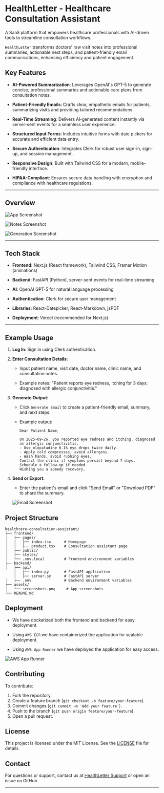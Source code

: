 # HealthLetter - Healthcare Consultation Assistant

A SaaS platform that empowers healthcare professionals with AI-driven tools to streamline consultation workflows. 

`HealthLetter` transforms doctors' raw visit notes into
 professional summaries, actionable next steps, and patient-friendly email communications, enhancing efficiency and patient engagement.

## Key Features

- **AI-Powered Summarization**: Leverages OpenAI's GPT-5 to generate concise, professional summaries and actionable care plans from consultation notes.

- **Patient-Friendly Emails**: Crafts clear, empathetic emails for patients, summarizing visits and providing tailored recommendations.

- **Real-Time Streaming**: Delivers AI-generated content instantly via server-sent events for a seamless user experience.

- **Structured Input Forms**: Includes intuitive forms with date pickers for accurate and efficient data entry.

- **Secure Authentication**: Integrates Clerk for robust user sign-in, sign-up, and session management.

- **Responsive Design**: Built with Tailwind CSS for a modern, mobile-friendly interface.

- **HIPAA-Compliant**: Ensures secure data handling with encryption and compliance with healthcare regulations.

---

## Overview

![App Screenshot](assets/home.png)

![Notes Screenshot](assets/notes.png)

![Generation Screenshot](assets/generated.png)

---

## Tech Stack

- **Frontend**: Next.js (React framework), Tailwind CSS, Framer Motion (animations)

- **Backend**: FastAPI (Python), server-sent events for real-time streaming

- **AI**: OpenAI GPT-5 for natural language processing

- **Authentication**: Clerk for secure user management

- **Libraries**: React-Datepicker, React-Markdown, jsPDF

- **Deployment**: Vercel (recommended for Next.js)

---

## Example Usage

1. **Log In**: Sign in using Clerk authentication.

2. **Enter Consultation Details**:

   - Input patient name, visit date, doctor name, clinic name, and consultation notes.

   - Example notes: "Patient reports eye redness, itching for 3 days; diagnosed with allergic conjunctivitis."

3. **Generate Output**:
   - Click `Generate Email` to create a patient-friendly email, summary, and next steps.
   
   - Example output:
     ```
     Dear Patient Name,

     On 2025-09-26, you reported eye redness and itching, diagnosed as allergic conjunctivitis.
     - Use olopatadine 0.1% eye drops twice daily.
     - Apply cold compresses; avoid allergens.
     - Wash hands, avoid rubbing eyes.
     Contact the clinic if symptoms persist beyond 7 days.
     Schedule a follow-up if needed.
     Wishing you a speedy recovery,
     ```
4. **Send or Export**:
   - Enter the patient's email and click "Send Email" or "Download PDF" to share the summary.

    ![Email Screenshot](assets/email.png)

## Project Structure

```
healthcare-consultation-assistant/
├── frontend/
│   ├── pages/
│   │   ├── index.tsx      # Homepage
│   │   ├── product.tsx    # Consultation assistant page
│   ├── public/
│   ├── styles/
│   └── .env.local         # Frontend environment variables
├── backend/
│   ├── api/      
    |   ├── index.py       # FastAPI application
    |   ├── server.py      # FastAPI server
│   ├── .env               # Backend environment variables
├── assets/
│   └── screenshots.png     # App screenshots
└── README.md
```

## Deployment

- We have dockerized both the frontend and backend for easy deployment.

- Using `AWS ECR` we have containerized the application for scalable deployment.

- Using `AWS App Runner` we have deployed the application for easy access.

![AWS App Runner](assets/aws-app-runner.png)


## Contributing
To contribute:
1. Fork the repository.
2. Create a feature branch (`git checkout -b feature/your-feature`).
3. Commit changes (`git commit -m 'Add your feature'`).
4. Push to the branch (`git push origin feature/your-feature`).
5. Open a pull request.

## License
This project is licensed under the MIT License. See the [LICENSE](LICENSE) file for details.

## Contact
For questions or support, contact us at [HealthLetter Support](mailto:bengj1015@gmail.com) or open an issue on GitHub.

---
